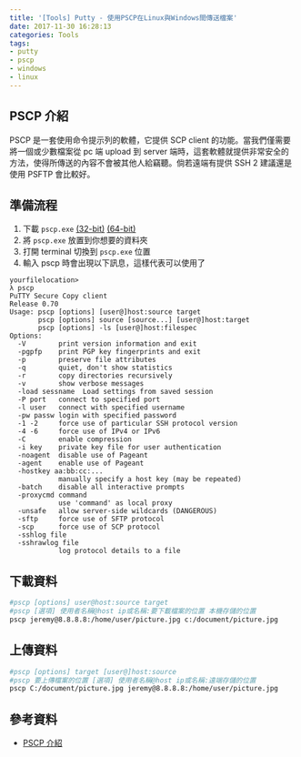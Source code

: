 ```yaml
---
title: '[Tools] Putty - 使用PSCP在Linux與Windows間傳送檔案'
date: 2017-11-30 16:28:13
categories: Tools
tags:
- putty
- pscp
- windows
- linux
---
```


## PSCP 介紹

PSCP 是一套使用命令提示列的軟體，它提供 SCP client 的功能。當我們僅需要將一個或少數檔案從 pc 端 upload 到 server 端時，這套軟體就提供非常安全的方法，使得所傳送的內容不會被其他人給竊聽。倘若遠端有提供 SSH 2 建議還是使用 PSFTP 會比較好。

<!-- more -->

## 準備流程

1. 下載 `pscp.exe` [(32-bit)](https://the.earth.li/~sgtatham/putty/latest/w32/pscp.exe) [(64-bit)](https://the.earth.li/~sgtatham/putty/latest/w64/pscp.exe)
1. 將 `pscp.exe` 放置到你想要的資料夾
1. 打開 terminal 切換到 `pscp.exe` 位置
1. 輸入 pscp 時會出現以下訊息，這樣代表可以使用了

```text
yourfilelocation>
λ pscp
PuTTY Secure Copy client
Release 0.70
Usage: pscp [options] [user@]host:source target
       pscp [options] source [source...] [user@]host:target
       pscp [options] -ls [user@]host:filespec
Options:
  -V        print version information and exit
  -pgpfp    print PGP key fingerprints and exit
  -p        preserve file attributes
  -q        quiet, don't show statistics
  -r        copy directories recursively
  -v        show verbose messages
  -load sessname  Load settings from saved session
  -P port   connect to specified port
  -l user   connect with specified username
  -pw passw login with specified password
  -1 -2     force use of particular SSH protocol version
  -4 -6     force use of IPv4 or IPv6
  -C        enable compression
  -i key    private key file for user authentication
  -noagent  disable use of Pageant
  -agent    enable use of Pageant
  -hostkey aa:bb:cc:...
            manually specify a host key (may be repeated)
  -batch    disable all interactive prompts
  -proxycmd command
            use 'command' as local proxy
  -unsafe   allow server-side wildcards (DANGEROUS)
  -sftp     force use of SFTP protocol
  -scp      force use of SCP protocol
  -sshlog file
  -sshrawlog file
            log protocol details to a file
```

## 下載資料

```bash
#pscp [options] user@host:source target
#pscp [選項] 使用者名稱@host ip或名稱:要下載檔案的位置 本機存儲的位置
pscp jeremy@8.8.8.8:/home/user/picture.jpg c:/document/picture.jpg
```

## 上傳資料

```bash
#pscp [options] target [user@]host:source
#pscp 要上傳檔案的位置 [選項] 使用者名稱@host ip或名稱:遠端存儲的位置
pscp C:/document/picture.jpg jeremy@8.8.8.8:/home/user/picture.jpg
```

## 參考資料

* [PSCP 介紹](https://bcc16.ncu.edu.tw/6/putty/pscp.html)